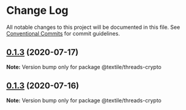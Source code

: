 # Change Log

All notable changes to this project will be documented in this file.
See [Conventional Commits](https://conventionalcommits.org) for commit guidelines.

## [0.1.3](https://github.com/textileio/js-threads/compare/@textile/threads-crypto@0.1.2...@textile/threads-crypto@0.1.3) (2020-07-17)

**Note:** Version bump only for package @textile/threads-crypto





## [0.1.3](https://github.com/textileio/js-threads/compare/@textile/threads-crypto@0.1.2...@textile/threads-crypto@0.1.3) (2020-07-16)

**Note:** Version bump only for package @textile/threads-crypto
